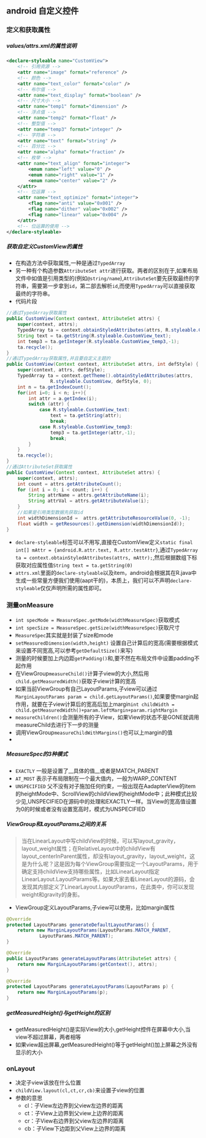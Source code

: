 ## android 自定义控件

### 定义和获取属性
##### values/attrs.xml的属性说明

```xml
<declare-styleable name="CustomView">  
    <!-- 引用资源 -->  
    <attr name="image" format="reference" />  
    <!-- 颜色 -->  
    <attr name="text_color" format="color" />  
    <!-- 布尔值 -->  
    <attr name="text_display" format="boolean" />  
    <!-- 尺寸大小 -->  
    <attr name="temp1" format="dimension" />  
    <!-- 浮点值 -->  
    <attr name="temp2" format="float" />  
    <!-- 整型值 -->  
    <attr name="temp3" format="integer" />  
    <!-- 字符串 -->  
    <attr name="text" format="string" />  
    <!-- 百分比 -->  
    <attr name="alpha" format="fraction" />  
    <!-- 枚举 -->  
    <attr name="text_align" format="integer">  
        <enum name="left" value="0" />  
        <enum name="right" value="1" />  
        <enum name="center" value="2" />  
    </attr>  
    <!-- 位运算 -->  
    <attr name="text_optimize" format="integer">  
        <flag name="anti" value="0x001" />  
        <flag name="dither" value="0x002" />  
        <flag name="linear" value="0x004" />  
    </attr> 
    <!-- 位运算的使用 -->
</declare-styleable>  
```

##### 获取自定义CustomView的属性 

- 在构造方法中获取属性,一种是通过`TypedArray`
- 另一种有个构造参数`AttributeSet attr`进行获取。两者的区别在于,如果布局文件中如值是引用类型的(例如`@string/name`),`AttributeSet`要先获取最终的字符串，需要第一步拿到`id`，第二部去解析`id`,而使用`TypedArray`可以直接获取最终的字符串。
- 代码片段

```java
//通过TypedArray获取属性
public CustomView(Context context, AttributeSet attrs) {
	super(context, attrs);
	TypedArray ta = context.obtainStyledAttributes(attrs, R.styleable.CustomView);
	String text = ta.getString(R.styleable.CustomView_text);
	int temp3 = ta.getInteger(R.styleable.CustomView_temp3,-1);
	ta.recycle();
}
//通过TypedArray获取属性,并且要自定义主题的
public CustomView(Context context, AttributeSet attrs, int defStyle) {
	super(context, attrs, defStyle);
	TypedArray ta = context.getTheme().obtainStyledAttributes(attrs,
				R.styleable.CustomView, defStyle, 0);
	int n = ta.getIndexCount();
	for(int i=0; i < n; i++){
		int attr = a.getIndex(i);
		switch (attr) {
			case R.styleable.CustomView_text:
				text = ta.getString(attr);
				break;
			case R.styleable.CustomView_temp3:
				temp3 = ta.getInteger(attr,-1);
				break;
		}
	}
	ta.recycle();
}
//通过AttributeSet获取属性
public CustomView(Context context, AttributeSet attrs) {
	super(context, attrs);
	int count = attrs.getAttributeCount();
	for (int i = 0; i < count; i++) {
	    String attrName = attrs.getAttributeName(i);
	    String attrVal = attrs.getAttributeValue(i);
	}
	//如果是引用类型数据先获取id
	int widthDimensionId =  attrs.getAttributeResourceValue(0, -1);
	float width = getResources().getDimension(widthDimensionId));
}

```
- `declare-styleable`标签可以不用写,直接在CustomView定义`static final int[] mAttr = {android.R.attr.text, R.attr.testAttr}`,通过`TypedArray ta = context.obtainStyledAttributes(attrs, mAttr);`,然后根据数组下标获取对应属性值`String text = ta.getString(0)`
- `attrs.xml`里面的`declare-styleable`以及item，android会根据其在R.java中生成一些常量方便我们使用(aapt干的)，本质上，我们可以不声明`declare-styleable`仅仅声明所需的属性即可。

### 测量onMeasure
- `int specMode = MeasureSpec.getMode(widthMeasureSpec)`获取模式
- `int specSize = MeasureSpec.getSize(widthMeasureSpec)`获取尺寸
- `MeasureSpec`其实就是封装了size和mode
- `setMeasuredDimension(width,height)` 设置自己计算后的宽高(需要根据模式来设置不同宽高,可以参考`getDefaultSize()`来写)
- 测量的时候要加上内边距`getPadding()`和,要不然在布局文件中设置padding不起作用
- 在ViewGroup`measureChild()`计算子view的大小,然后用`child.getMeasuredWidth()`获取子view计算的宽高
- 如果当前ViewGroup有自己LayoutParams,子view可以通过`MarginLayoutParams param = child.getLayoutParams()`,如果要使margin起作用，就要在子view计算后的宽高后加上margin`int childWidth = child.getMeasuredWidth()+param.leftMargin+param.rightMargin`
- `measureChildren()`会测量所有的子View，如果View的状态不是GONE就调用measureChild去进行下一步的测量
- 调用ViewGroup`measureChildWithMargins()`也可以上margin的值
- 


##### MeasureSpec的3种模式
- `EXACTLY` 一般是设置了__具体的值__或者是MATCH_PARENT
- `AT_MOST` 表示子布局限制在一个最大值内，一般为WARP_CONTENT
- `UNSPECIFIED` 父不没有对子施加任何约束，一般出现在AadapterView的item的heightMode中、ScrollView的childView的heightMode中；此种模式比较少见,UNSPECIFIED在源码中的处理和EXACTLY一样。当View的宽高值设置为0的时候或者没有设置宽高时，模式为UNSPECIFIED 

##### ViewGroup和LayoutParams之间的关系
>当在LinearLayout中写childView的时候，可以写layout_gravity，layout_weight属性；在RelativeLayout中的childView有layout_centerInParent属性，却没有layout_gravity，layout_weight，这是为什么呢？这是因为每个ViewGroup需要指定一个LayoutParams，用于确定支持childView支持哪些属性，比如LinearLayout指定LinearLayout.LayoutParams等。如果大家去看LinearLayout的源码，会发现其内部定义了LinearLayout.LayoutParams，在此类中，你可以发现weight和gravity的身影。

- ViewGroup定义LayoutParams,子view可以使用，比如margin属性

```java
@Override
protected LayoutParams generateDefaultLayoutParams() {
	return new MarginLayoutParams(LayoutParams.MATCH_PARENT,
			LayoutParams.MATCH_PARENT);
}

@Override
public LayoutParams generateLayoutParams(AttributeSet attrs) {
	return new MarginLayoutParams(getContext(), attrs);
}

@Override
protected LayoutParams generateLayoutParams(LayoutParams p) {
	return new MarginLayoutParams(p);
}
```

##### getMeasuredHeight()与getHeight的区别
- getMeasuredHeight()是实际View的大小,getHeight控件在屏幕中大小,当view不超过屏幕，两者相等
- 如果view超出屏幕,getMeasuredHeight()等于getHeight()加上屏幕之外没有显示的大小


### onLayout
- 决定子view该放在什么位置
- `childView.layout(cl,ct,cr,cb)`来设置子view的位置
- 参数的意思
	- cl：子View左边界到父view左边界的距离
	- ct：子View上边界到父view上边界的距离
	- cr：子View右边界到父view左边界的距离
	- cb：子View下边距到父View上边界的距离


